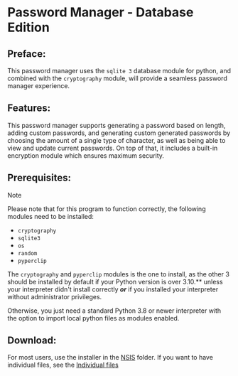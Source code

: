 # Password Manager - Database Edition

## Preface:

This password manager uses the `sqlite 3` database module for python, and combined with the `cryptography` module, will provide a seamless password manager experience.

## Features:

This password manager supports generating a password based on length, adding custom passwords, and generating custom generated passwords by choosing the amount of a single type of character, as well as being able to view and update current passwords. On top of that, it includes a built-in encryption module which ensures maximum security.

## Prerequisites:

> [!NOTE]
>
> Please note that for this program to function correctly, the following modules need to be installed:
>   - `cryptography`
>   - `sqlite3`
>   - `os`
>   - `random`
>   - `pyperclip`
>
> The `cryptography` and `pyperclip` modules is the one to install, as the other 3 should be installed by default if your Python version is over 3.10.** unless your interpreter didn't install correctly ***or*** if you installed your interpreter without administrator privileges.

Otherwise, you just need a standard Python 3.8 or newer interpreter with the option to import local python files as modules enabled. 


## Download:

For most users, use the installer in the [NSIS](https://github.com/GamerSoft24/Software/tree/Main/PySoft/Large%20Projects/SQLite%20Password%20Manager/NSIS) folder. If you want to have individual files, see the [Individual files](https://github.com/GamerSoft24/Software/tree/Main/PySoft/Large%20Projects/SQLite%20Password%20Manager/Individual%20Files)
